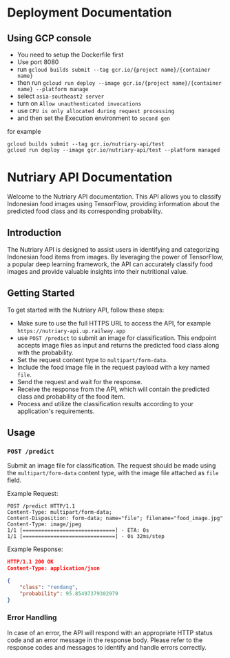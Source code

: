 # Deployment Documentation

## Using GCP console

- You need to setup the Dockerfile first
- Use port 8080
- run `gcloud builds submit --tag gcr.io/{project name}/{container name}`
- then run `gcloud run deploy --image gcr.io/{project name}/{container name} --platform manage`
- select `asia-southeast2 server`
- turn on `Allow unauthenticated invocations`
- use `CPU is only allocated during request processing`
- and then set the Execution environment to `second gen`

for example
```
gcloud builds submit --tag gcr.io/nutriary-api/test
gcloud run deploy --image gcr.io/nutriary-api/test --platform managed
```


# Nutriary API Documentation

Welcome to the Nutriary API documentation. This API allows you to classify Indonesian food images using TensorFlow, providing information about the predicted food class and its corresponding probability.

## Introduction

The Nutriary API is designed to assist users in identifying and categorizing Indonesian food items from images. By leveraging the power of TensorFlow, a popular deep learning framework, the API can accurately classify food images and provide valuable insights into their nutritional value.

## Getting Started

To get started with the Nutriary API, follow these steps:

- Make sure to use the full HTTPS URL to access the API, for example `https://nutriary-api.up.railway.app`
- use `POST /predict` to submit an image for classification. This endpoint accepts image files as input and returns the predicted food class along with the probability.
- Set the request content type to `multipart/form-data`.
- Include the food image file in the request payload with a key named `file`.
- Send the request and wait for the response.
- Receive the response from the API, which will contain the predicted class and probability of the food item.
- Process and utilize the classification results according to your application's requirements.

## Usage

### `POST /predict`

Submit an image file for classification. The request should be made using the `multipart/form-data` content type, with the image file attached as `file` field.

Example Request:
```http
POST /predict HTTP/1.1
Content-Type: multipart/form-data;
Content-Disposition: form-data; name="file"; filename="food_image.jpg"
Content-Type: image/jpeg
1/1 [==============================] - ETA: 0s
1/1 [==============================] - 0s 32ms/step
```

Example Response:
```json
HTTP/1.1 200 OK
Content-Type: application/json

{
    "class": "rendang",
    "probability": 95.85497379302979
}
```

### Error Handling

In case of an error, the API will respond with an appropriate HTTP status code and an error message in the response body. Please refer to the response codes and messages to identify and handle errors correctly.
